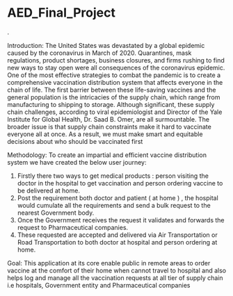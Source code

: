 # AED_Final_Project
.

Introduction: 
The United States was devastated by a global epidemic caused by the coronavirus in March of 2020. 
Quarantines, mask regulations, product shortages, business closures, and firms rushing to find new ways to stay open were all consequences of the coronavirus epidemic.
One of the most effective strategies to combat the pandemic is to create a comprehensive vaccination distribution system that affects everyone in the chain of life.
The first barrier between these life-saving vaccines and the general population is the intricacies of the supply chain, which range from manufacturing to shipping to storage.
Although significant, these supply chain challenges, according to viral epidemiologist and Director of the Yale Institute for Global Health, Dr. Saad B. Omer, are all surmountable.
The broader issue is that supply chain constraints make it hard to vaccinate everyone all at once. As a result, we must make smart and equitable decisions about who should be vaccinated first

Methodology:
To create an impartial and efficient vaccine distribution system we have created the below user journey:
1. Firstly there two ways to get medical products : person visiting the doctor in the hospital to get vaccination and person ordering vaccine to be delivered at home.
2. Post the requirement both doctor and patient ( at home ) , the hospital would cumulate all the requirements and send a bulk request to the nearest Government body.
3. Once the Government receives the request it validates and forwards the request to Pharmaceutical companies. 
4. These requested are accepted and delivered via Air Transportation or Road Transportation to both doctor at hospital and person ordering at home.

Goal:
This application at its core enable public in remote areas to order vaccine at the comfort of their home when cannot travel to hospital and also helps log and manage all the vaccination requests at all tier of supply chain i.e hospitals, Government entity and Pharmaceutical companies



